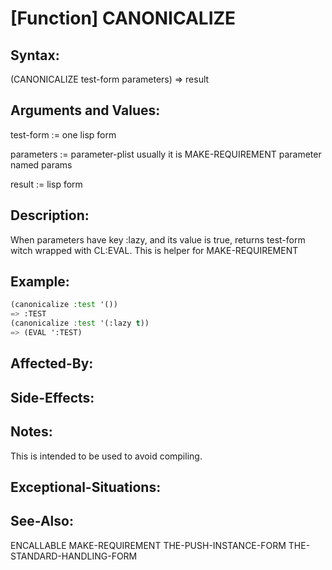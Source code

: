 # [Function] CANONICALIZE

## Syntax:

(CANONICALIZE test-form parameters) => result

## Arguments and Values:

test-form := one lisp form

parameters := parameter-plist usually it is MAKE-REQUIREMENT parameter named params

result := lisp form

## Description:
When parameters have key :lazy, and its value is true, returns test-form witch wrapped with CL:EVAL.
This is helper for MAKE-REQUIREMENT

## Example:
```lisp
(canonicalize :test '())
=> :TEST
(canonicalize :test '(:lazy t))
=> (EVAL ':TEST)
```

## Affected-By:

## Side-Effects:

## Notes:
This is intended to be used to avoid compiling.

## Exceptional-Situations:

## See-Also:

ENCALLABLE
MAKE-REQUIREMENT
THE-PUSH-INSTANCE-FORM
THE-STANDARD-HANDLING-FORM
